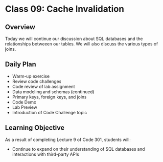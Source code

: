 # Class 09: Cache Invalidation

## Overview

Today we will continue our discussion about SQL databases and the relationships betweeen our tables. We will also discuss the various types of joins.

## Daily Plan

- Warm-up exercise
- Review code challenges
- Code review of lab assignment
- Data modeling and schemas (continued)
- Primary keys, foreign keys, and joins
- Code Demo
- Lab Preview
- Introduction of Code Challenge topic

## Learning Objective

As a result of completing Lecture 9 of Code 301, students will:
- Continue to expand on their understanding of SQL databases and interactions with third-party APIs
